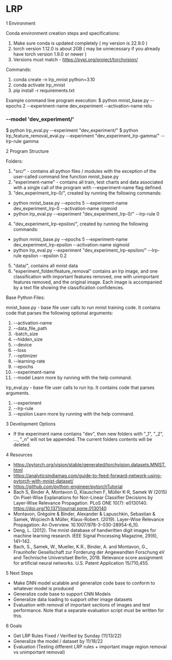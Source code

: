 # LRP

1 Environment

Conda environment creation steps and specifications:

1. Make sure conda is updated completely ( my version is 22.9.0 )
2. torch version 1.12.0 is about 2GB ( may be unnecessary if you already have torch version 1.9.0 or newer )
3. Versions must match - https://pypi.org/project/torchvision/ 

Commands:
1. conda create -n lrp_mnist python=3.10 
2. conda activate lrp_mnist
3. pip install -r requirements.txt

Example command line program execution:
  $ python mnist_base.py --epochs 2 --experiment-name dev_experiment --activation-name relu 
  ### --model 'dev_experiment/' ###
  $ python lrp_eval.py --experiment "dev_experiment/"
  $ python lrp_feature_removal_eval.py --experiment "dev_experiment_lrp-gamma/" --lrp-rule gamma

2 Program Structure

Folders:
 1. "src/" - contains all python files / modules with the exception of the user-called command line function mnist_base.py
 2. "experiment-name" - contains all train, test charts and data associated with a single call of the program with --experiment-name flag defined.
 3. "dev_experiment_lrp-0/", created by running the following commands:
  - python mnist_base.py --epochs 5 --experiment-name dev_experiment_lrp-0 --activation-name sigmoid
  - python lrp_eval.py --experiment "dev_experiment_lrp-0/" --lrp-rule 0
 4. "dev_experiment_lrp-epsilon/", created by running the following commands:
  - python mnist_base.py --epochs 5 --experiment-name dev_experiment_lrp-epsilon --activation-name sigmoid
  - python lrp_eval.py --experiment "dev_experiment_lrp-epsilon/" --lrp-rule epsilon --epsilon 0.2
 5. "data/", contains all mnist data
 6. "experiment_folder/feature_removal" contains an lrp image, and one classification with important features removed, one with unimportant features removed, and the original image. Each image is accompanied by a text file showing the classification confidences.

Base Python Files:

mnist_base.py - base file user calls to run mnist training code. It contains code that parses the following optional arguments:
 1. --activation-name
 2. --data_file_path
 3. -batch_size
 4. --hidden_size
 5. --device
 6. --loss
 7. --optimizer
 8. --learning-rate
 9. --epochs
 10. --experiment-name
 11. --model
 Learn more by running with the help command.

lrp_eval.py - base file user calls to run lrp. It contains code that parses arguments.
 1. --experiment
 2. --lrp-rule
 3. --epsilon
Learn more by running with the help command.

3 Development Options
 - If the experiment name contains "dev", then new folders with "_1", "_2", ..., "_n" will not be appended. The current folders contents will be deleted.

4 Resources
  - https://pytorch.org/vision/stable/generated/torchvision.datasets.MNIST.html 
  - https://analyticsindiamag.com/guide-to-feed-forward-network-using-pytorch-with-mnist-dataset/ 
  - https://github.com/python-engineer/pytorchTutorial 
  - Bach S, Binder A, Montavon G, Klauschen F, Müller K-R, Samek W (2015) On Pixel-Wise Explanations for Non-Linear Classifier Decisions by Layer-Wise Relevance Propagation. PLoS ONE 10(7): e0130140. https://doi.org/10.1371/journal.pone.0130140 
  - Montavon, Grégoire & Binder, Alexander & Lapuschkin, Sebastian & Samek, Wojciech & Müller, Klaus-Robert. (2019). Layer-Wise Relevance Propagation: An Overview. 10.1007/978-3-030-28954-6_10. 
  - Deng, L. (2012). The mnist database of handwritten digit images for machine learning research. IEEE Signal Processing Magazine, 29(6), 141–142.
  - Bach, S., Samek, W., Mueller, K.R., Binder, A. and Montavon, G., Fraunhofer Gesellschaft zur Forderung der Angewandten Forschung eV and Technische Universitaet Berlin, 2018. Relevance score assignment for artificial neural networks. U.S. Patent Application 15/710,455.

5 Next Steps
 - Make DNN model scalable and generalize code base to conform to whatever model is produced
 - Generalize code base to support CNN Models
 - Generalize data loading to support other image datasets
 - Evaluation with removal of important sections of images and test performance. Note that a separate evaluation script must be written for this.

6 Goals
 - Get LRP Rules Fixed / Verified by Sunday (11/13/22)
 - Generalize the model / dataset by 11/18/22
 - Evaluation (Testing different LRP rules + important image region removal vs unimportant removal)